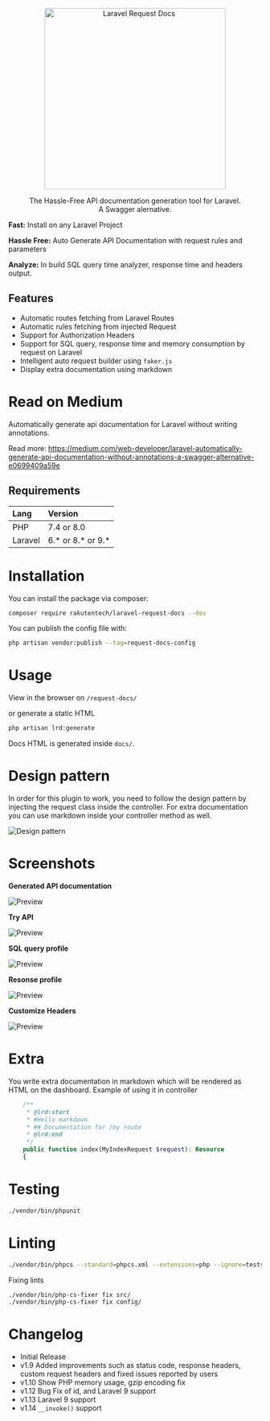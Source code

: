 <p align="center">
  <a href="https://github.com/rakutentech/laravel-request-docs">
    <img alt="Laravel Request Docs" src="https://imgur.com/9eDTUaI.png" width="360">
  </a>
</p>

<p align="center">
  The Hassle-Free API documentation generation tool for Laravel. <br>
  A Swagger alernative.
</p>

**Fast:** Install on any Laravel Project

**Hassle Free:** Auto Generate API Documentation with request rules and parameters

**Analyze:** In build SQL query time analyzer, response time and headers output.

## Features

- Automatic routes fetching from Laravel Routes
- Automatic rules fetching from injected Request
- Support for Authorization Headers
- Support for SQL query, response time and memory consumption by request on Laravel
- Intelligent auto request builder using ``faker.js``
- Display extra documentation using markdown
# Read on Medium

Automatically generate api documentation for Laravel without writing annotations.

Read more: https://medium.com/web-developer/laravel-automatically-generate-api-documentation-without-annotations-a-swagger-alternative-e0699409a59e

## Requirements

| Lang    | Version           |
| :------ | :---------------- |
| PHP     | 7.4 or 8.0        |
| Laravel | 6.* or 8.* or 9.* |

# Installation

You can install the package via composer:

```bash
composer require rakutentech/laravel-request-docs --dev
```


You can publish the config file with:

```bash
php artisan vendor:publish --tag=request-docs-config
```

# Usage

View in the browser on ``/request-docs/``

or generate a static HTML

```php
php artisan lrd:generate
```

Docs HTML is generated inside ``docs/``.

# Design pattern

In order for this plugin to work, you need to follow the design pattern by injecting the request class inside the controller.
For extra documentation you can use markdown inside your controller method as well.

![Design pattern](https://imgur.com/yXjq3jp.png)

# Screenshots

**Generated API documentation**

![Preview](https://imgur.com/8DvBBhs.png)

**Try API**

![Preview](https://imgur.com/kcKVSzm.png)

**SQL query profile**

![Preview](https://imgur.com/y8jT3jj.png)

**Resonse profile**

![Preview](https://imgur.com/U0Je956.png)

**Customize Headers**

![Preview](https://imgur.com/5ydtRd8.png)


# Extra

You write extra documentation in markdown which will be rendered as HTML on the dashboard.
Example of using it in controller

```php
    /**
     * @lrd:start
     * #Hello markdown
     * ## Documentation for /my route
     * @lrd:end
     */
    public function index(MyIndexRequest $request): Resource
    {
```

# Testing

```bash
./vendor/bin/phpunit
```

# Linting

```bash
./vendor/bin/phpcs --standard=phpcs.xml --extensions=php --ignore=tests/migrations config/ src/
```

Fixing lints

```bash
./vendor/bin/php-cs-fixer fix src/
./vendor/bin/php-cs-fixer fix config/
```

# Changelog

- Initial Release
- v1.9 Added improvements such as status code, response headers, custom request headers and fixed issues reported by users
- v1.10 Show PHP memory usage, gzip encoding fix
- v1.12 Bug Fix of id, and Laravel 9 support
- v1.13 Laravel 9 support
- v1.14 ``__invoke()`` support


